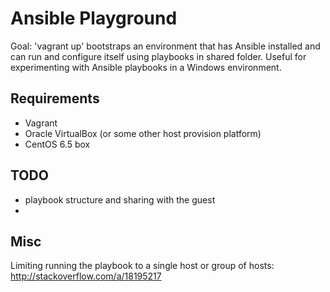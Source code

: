 Ansible Playground
==================

Goal: 'vagrant up' bootstraps an environment that has Ansible
installed and can run and configure itself using playbooks in shared
folder. Useful for experimenting with Ansible playbooks in a Windows
environment.

Requirements
------------

   * Vagrant
   * Oracle VirtualBox (or some other host provision platform)
   * CentOS 6.5 box





TODO
----

   * playbook structure and sharing with the guest
   * 


Misc
----

Limiting running the playbook to a single host or group of hosts:
http://stackoverflow.com/a/18195217